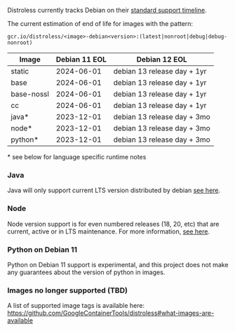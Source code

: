 Distroless currently tracks Debian on their [standard support timeline](https://wiki.debian.org/DebianReleases#Production_Releases).

The current estimation of end of life for images with the pattern:

`gcr.io/distroless/<image>-debian<version>:(latest|nonroot|debug|debug-nonroot)`

| Image       | Debian 11 EOL               | Debian 12 EOL               |
| ----------- | --------------------------- | --------------------------- |
| static      | 2024-06-01                  | debian 13 release day + 1yr |
| base        | 2024-06-01                  | debian 13 release day + 1yr |
| base-nossl  | 2024-06-01                  | debian 13 release day + 1yr |
| cc          | 2024-06-01                  | debian 13 release day + 1yr |
| java*       | 2023-12-01                  | debian 13 release day + 3mo |
| node*       | 2023-12-01                  | debian 13 release day + 3mo |
| python*     | 2023-12-01                  | debian 13 release day + 3mo |

\* see below for language specific runtime notes


### Java
Java will only support current LTS version distributed by debian [see here](https://wiki.debian.org/Java).

### Node
Node version support is for even numbered releases (18, 20, etc) that are current, active or in LTS maintenance. For more information, [see here](https://nodejs.org/en/about/releases/).

### Python on Debian 11
Python on Debian 11 support is experimental, and this project does not make any guarantees about the version of python in images.

### Images no longer supported (TBD)
A list of supported image tags is available here: https://github.com/GoogleContainerTools/distroless#what-images-are-available
